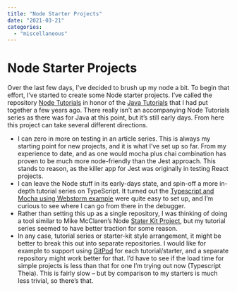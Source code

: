 ```yaml
---
title: "Node Starter Projects"
date: "2021-03-21"
categories: 
  - "miscellaneous"
---
```

# Node Starter Projects
Over the last few days, I’ve decided to brush up my node a bit. To begin that effort, I’ve started to create some Node starter projects. I’ve called the repository [Node Tutorials](https://github.com/JohnLockwood/node-tutorials) in honor of the [Java Tutorials](https://github.com/JohnLockwood/java-tutorials) that I had put together a few years ago. There really isn’t an accompanying Node Tutorials series as there was for Java at this point, but it’s still early days. From here this project can take several different directions.

- I can zero in more on testing in an article series. This is always my starting point for new projects, and it is what I’ve set up so far. From my experience to date, and as one would mocha plus chai combination has proven to be much more node-friendly than the Jest approach. This stands to reason, as the killer app for Jest was originally in testing React projects.
- I can leave the Node stuff in its early-days state, and spin-off a more in-depth tutorial series on TypeScript. It turned out the [Typescript and Mocha using Webstorm example](https://github.com/JohnLockwood/node-tutorials/tree/main/ts-mocha-webstorm) were quite easy to set up, and I’m curious to see where I can go from there in the debugger.
- Rather than setting this up as a single repository, I was thinking of doing a tool similar to Mike McClaren’s Node [Stater Kit Project](https://github.com/mikemclaren/starter-kit), but my tutorial series seemed to have better traction for some reason.
- In any case, tutorial series or starter-kit style arrangement, it might be better to break this out into separate repositories. I would like for example to support using [GitPod](https://gitpod.io/) for each tutorial/starter, and a separate repository might work better for that. I’d have to see if the load time for simple projects is less than that for one I’m trying out now (Typescript Theia). This is fairly slow – but by comparison to my starters is much less trivial, so there’s that.
